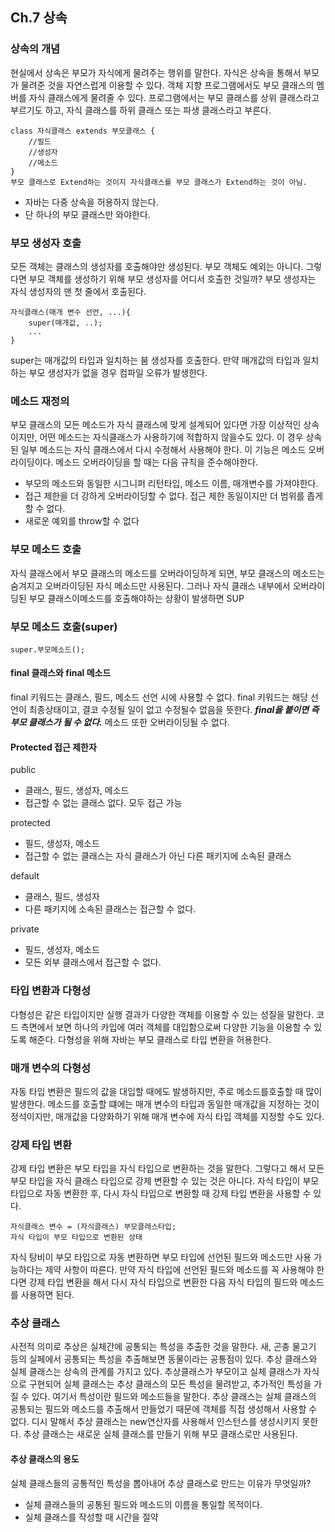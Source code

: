 ## Ch.7 상속
### 상속의 개념

현실에서 상속은 부모가 자식에게 물려주는 행위를 말한다. 자식은 상속을 통해서 부모가 물려준 것을 자연스럽게 이용할 수 있다. 객체 지향 프로그램에서도 부모 클래스의 멤버를 자식 클래스에게 물려줄 수 있다. 프로그램에서는 부모 클래스를 상위 클래스라고 부르기도 하고, 자식 클래스를 하위 클래스 또는 파생 클래스라고 부른다.

```
class 자식클래스 extends 부모클래스 {
	//필드
	//생성자
	//메소드
}
부모 클래스로 Extend하는 것이지 자식클래스를 부모 클래스가 Extend하는 것이 아님.
```

- 자바는 다중 상속을 허용하지 않는다.
- 단 하나의 부모 클래스만 와야한다.

### 부모 생성자 호출
모든 객체는 클래스의 생성자를 호출해야만 생성된다. 부모 객체도 예외는 아니다. 그렇다면 부모 객체를 생성하기 위해 부모 생성자를 어디서 호출한 것일까? 부모 생성자는 자식 생성자의 맨 첫 줄에서 호출된다.

```
자식클래스(매개 변수 선언, ...){
	super(매개값, ..);
	...
}
```
super는 매개값의 타입과 일치하는 붐 생성자를 호출한다. 만약 매개값의 타입과 일치하는 부모 생성자가 없을 경우 컴파일 오류가 발생한다.

### 메소드 재정의
부모 클래스의 모든 메소드가 자식 클래스에 맞게 설계되어 있다면 가장 이상적인 상속이지만, 어떤 메소드는 자식클래스가 사용하기에 적합하지 않을수도 있다. 이 경우 상속된 일부 메소드는 자식 클래스에서 다시 수정해서 사용해야 한다. 이 기능은 메소드 오버라이딩이다.
메소드 오버라이딩을 할 때는 다음 규칙을 준수해야한다.
- 부모의 메소드와 동일한 시그니퍼 리턴타입, 메소드 이름, 매개변수를 가져야한다.
- 접근 제한을 더 강하게 오버라이딩할 수 없다. 접근 제한 동일이지만 더 범위를 좁게할 수 없다.
- 새로운 예외를 throw할 수 없다

### 부모 메소드 호출
자식 클래스에서 부모 클래스의 메소드를 오버라이딩하게 되면, 부모 클래스의 메소드는 숨겨지고 오버라이딩된 자식 메소드만 사용된다. 그러나 자식 클래스 내부에서 오버라이딩된 부모 클래스이메소드를 호출해야하는 상황이 발생하면 SUP

### 부모 메소드 호출(super)
```
super.부모메소드();
```

#### final 클래스와 final 메소드

final 키워드는 클래스, 필드, 메소드 선언 시에 사용할 수 없다. final 키워드는 해당 선언이 최종상태이고, 결코 수정될 일이 없고 수정될수 없음을 뜻한다. ___final을 붙이면 즉 부모 클래스가 될 수 없다.___ 메소드 또한 오버라이딩될 수 없다.

#### Protected 접근 제한자

public
- 클래스, 필드, 생성자, 메소드 
- 접근할 수 없는 클래스 없다. 모두 접근 가능

protected
- 필드, 생성자, 메소드
- 접근할 수 없는 클래스는 자식 클래스가 아닌 다른 패키지에 소속된 클래스

default
- 클래스, 필드, 생성자
- 다른 패키지에 소속된 클래스는 접근할 수 없다.

private
- 필드, 생성자, 메소드
- 모든 외부 클래스에서 접근할 수 없다.

### 타입 변환과 다형성
다형성은 같은 타입이지만 실행 결과가 다양한 객체를 이용할 수 있는 성질을 말한다. 코드 측면에서 보면 하나의 카입에 여러 객체를 대입함으로써 다양한 기능을 이용할 수 있도록 해준다. 다형성을 위해 자바는 부모 클래스로 타입 변환을 허용한다.

### 매개 변수의 다형성
자동 타입 변환은 필드의 값을 대입할 때에도 발생하지만, 주로 메소드를호출할 때 많이 발생한다. 메소드를 호출할 떄에는 매개 변수의 타입과 동일한 매개값을 지정하는 것이 정석이지만, 매개값을 다양화하기 위해 매개 변수에 자식 타입 객체를 지정할 수도 있다.

### 강제 타입 변환
강제 타입 변환은 부모 타입을 자식 타입으로 변환하는 것을 말한다. 그렇다고 해서 모든 부모 타입을 자식 클래스 타입으로 강제 변환할 수 있는 것은 아니다. 자식 타입이 부모 타입으로 자동 변환한 후, 다시 자식 타입으로 변환할 때 강제 타입 변환을 사용할 수 있다.
```
자식클래스 변수 = (자식클래스) 부모클래스타입;
자식 타입이 부모 타입으로 변환된 상태
``` 

자식 탕비이 부모 타입으로 자동 변환하면 부모 타입에 선언된 필드와 메소드만 사용 가능하다는 제약 사항이 따른다. 만약 자식 타입에 선언된 필드와 메소드를 꼭 사용해야 한다면 강제 타입 변환을 해서 다시 자식 타입으로 변환한 다음 자식 타입의 필드와 메소드를 사용하면 된다.

### 추상 클래스
사전적 의미로 추상은 실체간에 공통되는 특성을 추출한 것을 말한다. 새, 곤충 물고기 등의 실페에서 공통되는 특성을 추출해보면 동물이라는 공통점이 있다. 추상 클래스와 실체 클래스는 상속의 관계를 가지고 있다. 추상클래스가 부모이고 실체 클래스가 자식으로 구현되어 실체 클래스는 추상 클래스의 모든 특성을 물려받고, 추가적인 특성을 가질 수 있다. 여기서 특성이란 필드와 메소드들을 말한다. 추상 클래스는 실체 클래스의 공통되는 필드와 메소드를 추출해서 만들었기 때문에 객체를 직접 생성해서 사용할 수 없다. 디시 말해서 추상 클래스는 new연산자를 사용해서 인스턴스를 생성시키지 못한다. 추상 클래스는 새로운 실체 클래스를 만들기 위해 부모 클래스로만 사용된다. 

#### 추상 클래스의 용도
실체 클래스들의 공통적인 특성을 뽑아내어 추상 클래스로 만드는 이유가 무엇일까? 
- 실체 클래스들의 공통된 필드와 메소드의 이름을 통일할 목적이다.
- 실체 클래스를 작성할 때 시간을 절약
